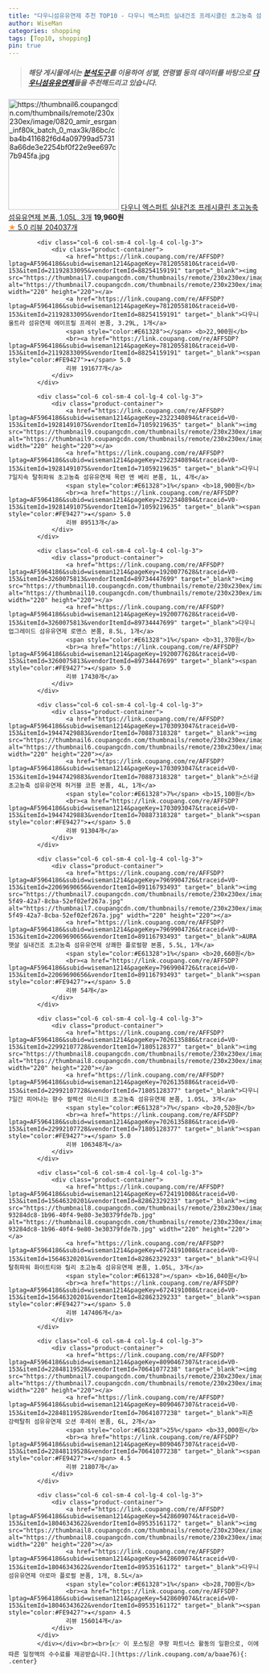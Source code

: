```yaml
---
title: "다우니섬유유연제 추천 TOP10 - 다우니 엑스퍼트 실내건조 프레시클린 초고농축 섬유유연제 본품, 1.05L, 3개"
author: WiseMan
categories: shopping
tags: [Top10, shopping]
pin: true
---
```


> ##### 해당 게시물에서는 [**분석도구**](https://itemscout.io/)를 이용하여 **성별**, **연령별** 등의 데이터를 바탕으로 [**다우니섬유유연제**](https://link.coupang.com/a/baae76)들을 추천해드리고 있습니다.
<div class="container"><div class="row">
            <div class="col-6 col-sm-4 col-lg-4 col-lg-3">
                <div class="product-container">
                    <a href="https://link.coupang.com/re/AFFSDP?lptag=AF5964186&subid=wiseman1214&pageKey=7477829804&traceid=V0-153&itemId=20001748197&vendorItemId=71805128607" target="_blank"><img src="https://thumbnail6.coupangcdn.com/thumbnails/remote/230x230ex/image/0820_amir_esrgan_inf80k_batch_0_max3k/86bc/cba4b411682f6d4a09799ad57318a66de3e2254bf0f22e9ee697c7b945fa.jpg" alt="https://thumbnail6.coupangcdn.com/thumbnails/remote/230x230ex/image/0820_amir_esrgan_inf80k_batch_0_max3k/86bc/cba4b411682f6d4a09799ad57318a66de3e2254bf0f22e9ee697c7b945fa.jpg" width="220" height="220"></a>
                    <a href="https://link.coupang.com/re/AFFSDP?lptag=AF5964186&subid=wiseman1214&pageKey=7477829804&traceid=V0-153&itemId=20001748197&vendorItemId=71805128607" target="_blank">다우니 엑스퍼트 실내건조 프레시클린 초고농축 섬유유연제 본품, 1.05L, 3개</a>
                    <span style="color:#E61328"></span> <b>19,960원</b>
                    <br><a href="https://link.coupang.com/re/AFFSDP?lptag=AF5964186&subid=wiseman1214&pageKey=7477829804&traceid=V0-153&itemId=20001748197&vendorItemId=71805128607" target="_blank"><span style="color:#FE9427">★</span> 5.0
                    리뷰 204037개</a>
                </div>
            </div>
            
            <div class="col-6 col-sm-4 col-lg-4 col-lg-3">
                <div class="product-container">
                    <a href="https://link.coupang.com/re/AFFSDP?lptag=AF5964186&subid=wiseman1214&pageKey=7812055810&traceid=V0-153&itemId=21192833095&vendorItemId=88254159191" target="_blank"><img src="https://thumbnail7.coupangcdn.com/thumbnails/remote/230x230ex/image/0820_amir_esrgan_inf80k_batch_0_max3k/af72/15c0bd8d567f824798591e30370e49b70cdbf33b1355505613446a8f7676.jpg" alt="https://thumbnail7.coupangcdn.com/thumbnails/remote/230x230ex/image/0820_amir_esrgan_inf80k_batch_0_max3k/af72/15c0bd8d567f824798591e30370e49b70cdbf33b1355505613446a8f7676.jpg" width="220" height="220"></a>
                    <a href="https://link.coupang.com/re/AFFSDP?lptag=AF5964186&subid=wiseman1214&pageKey=7812055810&traceid=V0-153&itemId=21192833095&vendorItemId=88254159191" target="_blank">다우니 울트라 섬유연제 에이프릴 프레쉬 본품, 3.29L, 1개</a>
                    <span style="color:#E61328"></span> <b>22,900원</b>
                    <br><a href="https://link.coupang.com/re/AFFSDP?lptag=AF5964186&subid=wiseman1214&pageKey=7812055810&traceid=V0-153&itemId=21192833095&vendorItemId=88254159191" target="_blank"><span style="color:#FE9427">★</span> 5.0
                    리뷰 191677개</a>
                </div>
            </div>
            
            <div class="col-6 col-sm-4 col-lg-4 col-lg-3">
                <div class="product-container">
                    <a href="https://link.coupang.com/re/AFFSDP?lptag=AF5964186&subid=wiseman1214&pageKey=2322340894&traceid=V0-153&itemId=19281491075&vendorItemId=71059219635" target="_blank"><img src="https://thumbnail9.coupangcdn.com/thumbnails/remote/230x230ex/image/vendor_inventory/8500/42ca1d1dc874bac2bd267847432a76c1a7610e1dd6cc7ed3aea9a02a0db7.jpg" alt="https://thumbnail9.coupangcdn.com/thumbnails/remote/230x230ex/image/vendor_inventory/8500/42ca1d1dc874bac2bd267847432a76c1a7610e1dd6cc7ed3aea9a02a0db7.jpg" width="220" height="220"></a>
                    <a href="https://link.coupang.com/re/AFFSDP?lptag=AF5964186&subid=wiseman1214&pageKey=2322340894&traceid=V0-153&itemId=19281491075&vendorItemId=71059219635" target="_blank">다우니 7일지속 탈취파워 초고농축 섬유유연제 목련 앤 베리 본품, 1L, 4개</a>
                    <span style="color:#E61328">1%</span> <b>18,900원</b>
                    <br><a href="https://link.coupang.com/re/AFFSDP?lptag=AF5964186&subid=wiseman1214&pageKey=2322340894&traceid=V0-153&itemId=19281491075&vendorItemId=71059219635" target="_blank"><span style="color:#FE9427">★</span> 5.0
                    리뷰 89513개</a>
                </div>
            </div>
            
            <div class="col-6 col-sm-4 col-lg-4 col-lg-3">
                <div class="product-container">
                    <a href="https://link.coupang.com/re/AFFSDP?lptag=AF5964186&subid=wiseman1214&pageKey=1920077628&traceid=V0-153&itemId=3260075813&vendorItemId=89734447699" target="_blank"><img src="https://thumbnail10.coupangcdn.com/thumbnails/remote/230x230ex/image/0820_amir_esrgan_inf80k_batch_0_max3k/739b/75d3fdbec386174a2d5b217c90ba84718a243618be1908f03848eaccbf4b.png" alt="https://thumbnail10.coupangcdn.com/thumbnails/remote/230x230ex/image/0820_amir_esrgan_inf80k_batch_0_max3k/739b/75d3fdbec386174a2d5b217c90ba84718a243618be1908f03848eaccbf4b.png" width="220" height="220"></a>
                    <a href="https://link.coupang.com/re/AFFSDP?lptag=AF5964186&subid=wiseman1214&pageKey=1920077628&traceid=V0-153&itemId=3260075813&vendorItemId=89734447699" target="_blank">다우니 업그레이드 섬유유연제 로맨스 본품, 8.5L, 1개</a>
                    <span style="color:#E61328">1%</span> <b>31,370원</b>
                    <br><a href="https://link.coupang.com/re/AFFSDP?lptag=AF5964186&subid=wiseman1214&pageKey=1920077628&traceid=V0-153&itemId=3260075813&vendorItemId=89734447699" target="_blank"><span style="color:#FE9427">★</span> 5.0
                    리뷰 17430개</a>
                </div>
            </div>
            
            <div class="col-6 col-sm-4 col-lg-4 col-lg-3">
                <div class="product-container">
                    <a href="https://link.coupang.com/re/AFFSDP?lptag=AF5964186&subid=wiseman1214&pageKey=1703093047&traceid=V0-153&itemId=19447429883&vendorItemId=70887318328" target="_blank"><img src="https://thumbnail6.coupangcdn.com/thumbnails/remote/230x230ex/image/0820_amir_esrgan_inf80k_batch_0_max3k/61a0/e3855b2c8bdf4c00bf204f1e3c79f2b4b3b4ac75efae49e615efabff3504.jpg" alt="https://thumbnail6.coupangcdn.com/thumbnails/remote/230x230ex/image/0820_amir_esrgan_inf80k_batch_0_max3k/61a0/e3855b2c8bdf4c00bf204f1e3c79f2b4b3b4ac75efae49e615efabff3504.jpg" width="220" height="220"></a>
                    <a href="https://link.coupang.com/re/AFFSDP?lptag=AF5964186&subid=wiseman1214&pageKey=1703093047&traceid=V0-153&itemId=19447429883&vendorItemId=70887318328" target="_blank">스너글 초고농축 섬유유연제 허거블 코튼 본품, 4L, 1개</a>
                    <span style="color:#E61328">7%</span> <b>15,100원</b>
                    <br><a href="https://link.coupang.com/re/AFFSDP?lptag=AF5964186&subid=wiseman1214&pageKey=1703093047&traceid=V0-153&itemId=19447429883&vendorItemId=70887318328" target="_blank"><span style="color:#FE9427">★</span> 5.0
                    리뷰 91304개</a>
                </div>
            </div>
            
            <div class="col-6 col-sm-4 col-lg-4 col-lg-3">
                <div class="product-container">
                    <a href="https://link.coupang.com/re/AFFSDP?lptag=AF5964186&subid=wiseman1214&pageKey=7969904726&traceid=V0-153&itemId=22069690656&vendorItemId=89116793493" target="_blank"><img src="https://thumbnail7.coupangcdn.com/thumbnails/remote/230x230ex/image/retail/images/2024/03/19/15/5/d902e0dc-5f49-42a7-8cba-52ef02ef267a.jpg" alt="https://thumbnail7.coupangcdn.com/thumbnails/remote/230x230ex/image/retail/images/2024/03/19/15/5/d902e0dc-5f49-42a7-8cba-52ef02ef267a.jpg" width="220" height="220"></a>
                    <a href="https://link.coupang.com/re/AFFSDP?lptag=AF5964186&subid=wiseman1214&pageKey=7969904726&traceid=V0-153&itemId=22069690656&vendorItemId=89116793493" target="_blank">AURA 햇살 실내건조 초고농축 섬유유연제 상쾌한 플로럴향 본품, 5.5L, 1개</a>
                    <span style="color:#E61328">1%</span> <b>20,660원</b>
                    <br><a href="https://link.coupang.com/re/AFFSDP?lptag=AF5964186&subid=wiseman1214&pageKey=7969904726&traceid=V0-153&itemId=22069690656&vendorItemId=89116793493" target="_blank"><span style="color:#FE9427">★</span> 5.0
                    리뷰 54개</a>
                </div>
            </div>
            
            <div class="col-6 col-sm-4 col-lg-4 col-lg-3">
                <div class="product-container">
                    <a href="https://link.coupang.com/re/AFFSDP?lptag=AF5964186&subid=wiseman1214&pageKey=7026135886&traceid=V0-153&itemId=22992107728&vendorItemId=71805128377" target="_blank"><img src="https://thumbnail8.coupangcdn.com/thumbnails/remote/230x230ex/image/0820_amir_esrgan_inf80k_batch_0_max3k/ef1d/01ab8b1d5b142f26b3e771dbda161c243657605cd32d4b15b7df52ead474.jpg" alt="https://thumbnail8.coupangcdn.com/thumbnails/remote/230x230ex/image/0820_amir_esrgan_inf80k_batch_0_max3k/ef1d/01ab8b1d5b142f26b3e771dbda161c243657605cd32d4b15b7df52ead474.jpg" width="220" height="220"></a>
                    <a href="https://link.coupang.com/re/AFFSDP?lptag=AF5964186&subid=wiseman1214&pageKey=7026135886&traceid=V0-153&itemId=22992107728&vendorItemId=71805128377" target="_blank">다우니 7일간 피어나는 향수 컬렉션 미스티크 초고농축 섬유유연제 본품, 1.05L, 3개</a>
                    <span style="color:#E61328">7%</span> <b>20,520원</b>
                    <br><a href="https://link.coupang.com/re/AFFSDP?lptag=AF5964186&subid=wiseman1214&pageKey=7026135886&traceid=V0-153&itemId=22992107728&vendorItemId=71805128377" target="_blank"><span style="color:#FE9427">★</span> 5.0
                    리뷰 106348개</a>
                </div>
            </div>
            
            <div class="col-6 col-sm-4 col-lg-4 col-lg-3">
                <div class="product-container">
                    <a href="https://link.coupang.com/re/AFFSDP?lptag=AF5964186&subid=wiseman1214&pageKey=6724191008&traceid=V0-153&itemId=15646320201&vendorItemId=82862329233" target="_blank"><img src="https://thumbnail8.coupangcdn.com/thumbnails/remote/230x230ex/image/retail/images/2342027859683903-93284dc8-1b96-40f4-9e80-3e30379fde7b.jpg" alt="https://thumbnail8.coupangcdn.com/thumbnails/remote/230x230ex/image/retail/images/2342027859683903-93284dc8-1b96-40f4-9e80-3e30379fde7b.jpg" width="220" height="220"></a>
                    <a href="https://link.coupang.com/re/AFFSDP?lptag=AF5964186&subid=wiseman1214&pageKey=6724191008&traceid=V0-153&itemId=15646320201&vendorItemId=82862329233" target="_blank">다우니 탈취파워 화이트티와 릴리 초고농축 섬유유연제 본품, 1.05L, 3개</a>
                    <span style="color:#E61328"></span> <b>16,040원</b>
                    <br><a href="https://link.coupang.com/re/AFFSDP?lptag=AF5964186&subid=wiseman1214&pageKey=6724191008&traceid=V0-153&itemId=15646320201&vendorItemId=82862329233" target="_blank"><span style="color:#FE9427">★</span> 5.0
                    리뷰 147406개</a>
                </div>
            </div>
            
            <div class="col-6 col-sm-4 col-lg-4 col-lg-3">
                <div class="product-container">
                    <a href="https://link.coupang.com/re/AFFSDP?lptag=AF5964186&subid=wiseman1214&pageKey=8090467307&traceid=V0-153&itemId=22848119528&vendorItemId=70641077238" target="_blank"><img src="https://thumbnail7.coupangcdn.com/thumbnails/remote/230x230ex/image/0820_amir_esrgan_inf40k_batch_1_max3k/7bca/2c1990c22c287b4f0709a3fa2f49d0e105ba7038acf8086b6d5406d0ebc5.jpg" alt="https://thumbnail7.coupangcdn.com/thumbnails/remote/230x230ex/image/0820_amir_esrgan_inf40k_batch_1_max3k/7bca/2c1990c22c287b4f0709a3fa2f49d0e105ba7038acf8086b6d5406d0ebc5.jpg" width="220" height="220"></a>
                    <a href="https://link.coupang.com/re/AFFSDP?lptag=AF5964186&subid=wiseman1214&pageKey=8090467307&traceid=V0-153&itemId=22848119528&vendorItemId=70641077238" target="_blank">피죤 강력탈취 섬유유연제 오션 후레쉬 본품, 6L, 2개</a>
                    <span style="color:#E61328">25%</span> <b>33,000원</b>
                    <br><a href="https://link.coupang.com/re/AFFSDP?lptag=AF5964186&subid=wiseman1214&pageKey=8090467307&traceid=V0-153&itemId=22848119528&vendorItemId=70641077238" target="_blank"><span style="color:#FE9427">★</span> 4.5
                    리뷰 21807개</a>
                </div>
            </div>
            
            <div class="col-6 col-sm-4 col-lg-4 col-lg-3">
                <div class="product-container">
                    <a href="https://link.coupang.com/re/AFFSDP?lptag=AF5964186&subid=wiseman1214&pageKey=5428609074&traceid=V0-153&itemId=18046343622&vendorItemId=89535161172" target="_blank"><img src="https://thumbnail8.coupangcdn.com/thumbnails/remote/230x230ex/image/0820_amir_esrgan_inf80k_batch_0_max3k/5eaf/7e9325a613664a56f729261f02f7a9a3570e87d0fd9ad3d1b3b6b149f9b6.jpg" alt="https://thumbnail8.coupangcdn.com/thumbnails/remote/230x230ex/image/0820_amir_esrgan_inf80k_batch_0_max3k/5eaf/7e9325a613664a56f729261f02f7a9a3570e87d0fd9ad3d1b3b6b149f9b6.jpg" width="220" height="220"></a>
                    <a href="https://link.coupang.com/re/AFFSDP?lptag=AF5964186&subid=wiseman1214&pageKey=5428609074&traceid=V0-153&itemId=18046343622&vendorItemId=89535161172" target="_blank">다우니 섬유유연제 아로마 플로럴 본품, 1개, 8.5L</a>
                    <span style="color:#E61328">1%</span> <b>28,700원</b>
                    <br><a href="https://link.coupang.com/re/AFFSDP?lptag=AF5964186&subid=wiseman1214&pageKey=5428609074&traceid=V0-153&itemId=18046343622&vendorItemId=89535161172" target="_blank"><span style="color:#FE9427">★</span> 4.5
                    리뷰 156014개</a>
                </div>
            </div>
            </div></div><br><br>[👉 이 포스팅은 쿠팡 파트너스 활동의 일환으로, 이에 따른 일정액의 수수료를 제공받습니다.](https://link.coupang.com/a/baae76){: .center}